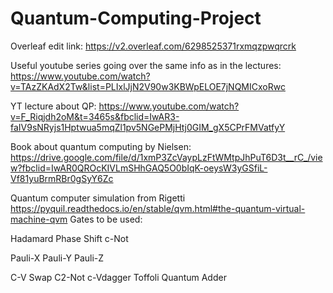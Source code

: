 # Quantum-Computing-Project

Overleaf edit link: https://v2.overleaf.com/6298525371rxmqzpwqrcrk 


Useful youtube series going over the same info as in the lectures: https://www.youtube.com/watch?v=TAzZKAdX2Tw&list=PLIxlJjN2V90w3KBWpELOE7jNQMICxoRwc

YT lecture about QP: https://www.youtube.com/watch?v=F_Riqjdh2oM&t=3465s&fbclid=IwAR3-faIV9sNRyjs1Hptwua5mqZl1pv5NGePMjHtj0GIM_gX5CPrFMVatfyY

Book about quantum computing by Nielsen: https://drive.google.com/file/d/1xmP3ZcVaypLzFtWMtpJhPuT6D3t__rC_/view?fbclid=IwAR0QROcKIVLmSHhGAQ5O0bIqK-oeysW3yGSfiL-Vf81yuBrmRBr0gSyY6Zc

Quantum computer simulation from Rigetti
https://pyquil.readthedocs.io/en/stable/qvm.html#the-quantum-virtual-machine-qvm
Gates to be used:

Hadamard
Phase Shift
c-Not

Pauli-X
Pauli-Y
Pauli-Z

C-V
Swap
C2-Not
c-Vdagger
Toffoli
Quantum Adder

